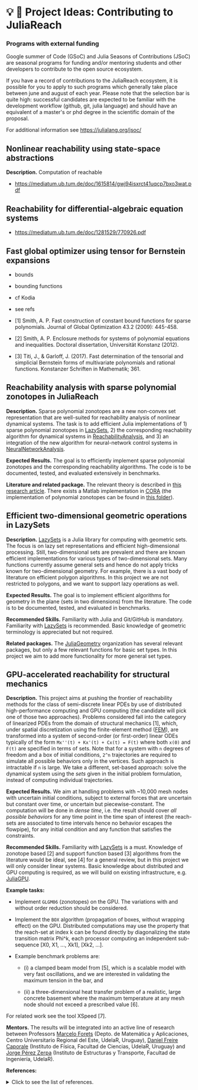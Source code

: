 # :bulb: :notebook: Project Ideas: Contributing to JuliaReach

### Programs with external funding

Google summer of Code (GSoC) and Julia Seasons of Contributions (JSoC) are seasonal programs for funding and/or
mentoring students and other developers to contribute to the open source ecosystem.

If you have a record of contributions to the JuliaReach ecosystem, it is possible for you to apply to such programs which generally take place between june and august of each year. Please note that the selection bar is quite high: successful candidates are expected to be familiar with the development workflow (github, git, julia language) and should have an equivalent of a master's or phd degree in the scientific domain of the proposal.

For additional information see https://julialang.org/jsoc/

## Nonlinear reachability using state-space abstractions

**Description.** Computation of reachable 

- https://mediatum.ub.tum.de/doc/1615814/gwj94isxrct41uqcp7bxo3wat.pdf

## Reachability for differential-algebraic equation systems

- https://mediatum.ub.tum.de/doc/1281529/770926.pdf

## Fast global optimizer using tensor for Bernstein expansions

- bounds
- bounding functions
- cf Kodia
- see refs

- [1] Smith, A. P. Fast construction of constant bound functions for sparse polynomials. Journal of Global Optimization 43.2 (2009): 445-458.

- [2] Smith, A. P. Enclosure methods for systems of polynomial equations and inequalities. Doctoral dissertation, Universität Konstanz (2012).

- [3] Titi, J., & Garloff, J. (2017). Fast determination of the tensorial and simplicial Bernstein forms of multivariate polynomials and rational functions. Konstanzer Schriften in Mathematik; 361.


## Reachability analysis with sparse polynomial zonotopes in JuliaReach

**Description.** Sparse polynomial zonotopes are a new non-convex set representation that are well-suited for reachability analysis of nonlinear dynamical systems. The task is to add efficient Julia implementations of 1) sparse polynomial zonotopes in [LazySets](https://github.com/JuliaReach/LazySets.jl), 2) the corresponding reachability algorithm for dynamical systems in [ReachabilityAnalysis](https://github.com/JuliaReach/ReachabilityAnalysis.jl), and 3) an integration of the new algorithm for neural-network control systems in [NeuralNetworkAnalysis](https://github.com/JuliaReach/NeuralNetworkAnalysis.jl).

**Expected Results.** The goal is to efficiently implement sparse polynomial zonotopes and the corresponding reachability algorithms. The code is to be documented, tested, and evaluated extensively in benchmarks.

**Literature and related package.** The relevant theory is described in [this research article](https://arxiv.org/pdf/1901.01780). There exists a Matlab implementation in [CORA](https://tumcps.github.io/CORA/) (the implementation of polynomial zonotopes can be found in [this folder](https://github.com/TUMcps/CORA/tree/master/contSet/%40polyZonotope)).


## Efficient two-dimensional geometric operations in LazySets

**Description.** [LazySets](https://github.com/JuliaReach/LazySets.jl) is a Julia library for computing with geometric sets. The focus is on lazy set representations and efficient high-dimensional processing. Still, two-dimensional sets are prevalent and there are known efficient implementations for various types of two-dimensional sets. Many functions currently assume general sets and hence do not apply tricks known for two-dimensional geometry. For example, there is a vast body of literature on efficient polygon algorithms. In this project we are not restricted to polygons, and we want to support lazy operations as well.

**Expected Results.** The goal is to implement efficient algorithms for geometry in the plane (sets in two dimensions) from the literature. The code is to be documented, tested, and evaluated in benchmarks.

**Recommended Skills.** Familiarity with Julia and Git/GitHub is mandatory. Familiarity with [LazySets](https://github.com/JuliaReach/LazySets.jl) is recommended. Basic knowledge of geometric terminology is appreciated but not required.

**Related packages.** The [JuliaGeometry](https://github.com/JuliaGeometry) organization has several relevant packages, but only a few relevant functions for basic set types. In this project we aim to add more functionality for more general set types.


## GPU-accelerated reachability for structural mechanics

**Description.** This project aims at pushing the frontier of reachability methods for the class of semi-discrete linear PDEs by use of distributed high-performance computing and GPU computing (the candidate will pick one of those two approaches). Problems considered fall into the category of linearized PDEs from the domain of structural mechanics [1], which, under spatial discretization using the finite-element method ([FEM](https://en.wikipedia.org/wiki/Finite_element_method)), are transformed into a system of second-order (or first-order) linear ODEs typically of the form `Mx''(t) + Kx'(t) + Cx(t) = F(t)` where both `x(0)` and `F(t)` are specified in terms of sets. Note that for a system with `n` degrees of freedom and a box of initial conditions, `2^n` trajectories are required to simulate all possible behaviors only in the vertices. Such approach is intractable if `n` is large. We take a different, set-based approach: solve the dynamical system using the *sets* given in the initial problem formulation, instead of computing individual trajectories.

**Expected Results.** We aim at handling problems with ~10,000 mesh nodes with uncertain initial conditions, subject to external forces that are uncertain but constant over time, or uncertain but piecewise-constant. The computation will be done in *dense time*, i.e. the result should cover *all possible behaviors* for any time point in the time span of interest (the reach-sets are associated to time intervals hence no behavior escapes the flowpipe), for any initial condition and any function that satisfies the constraints.

**Recommended Skills.** Familiarity with [LazySets](https://github.com/JuliaReach/LazySets.jl) is a must. Knowledge of zonotope based [2] and support function based [3] algorithms from the literature would be ideal, see [4] for a general review, but in this project we will only consider linear systems. Basic knowledge about distributed and GPU computing is required, as we will build on existing infrastructure, e.g. [JuliaGPU](https://juliagpu.org/).

**Example tasks:**

- Implement `GLGM06` (zonotopes) on the GPU. The variations with and without order reduction should be considered.

- Implement the `BOX` algorithm (propagation of boxes, without wrapping effect) on the GPU. Distributed computations may use the property that the reach-set at index k can be found directly by diagonalizing the state transition matrix Phi^k, each processor computing an independent sub-sequence [X0, X1, ..., Xk1], [Xk2, ...]. 

- Example benchmark problems are:

    - (i) a clamped beam model from [5], which is a scalable model with very fast oscillations, and we are interested in validating the maximum tension in the bar, and
    
    - (ii) a three-dimensional heat transfer problem of a realistic, large concrete basement where the maximum temperature at any mesh node should not exceed a prescribed value [6].

For related work see the tool XSpeed [7].

**Mentors.** The results will be integrated into an active line of research between Professors [Marcelo Forets](https://github.com/mforets) (Depto. de Matemática y Aplicaciones, Centro Universitario Regional del Este, UdelaR, Uruguay), [Daniel Freire Caporale](https://github.com/dfcaporale) (Instituto de Física, Facultad de Ciencias, UdelaR, Uruguay) and [Jorge Pérez Zerpa](https://github.com/jorgepz) (Instituto de Estructuras y Transporte, Facultad de Ingeniería, UdelaR).

**References:**

<details>
    <summary> Click to see the list of references. </summary>

- [1] Bathe, Klaus-Jürgen. Finite element procedures. Klaus-Jurgen Bathe, 2006.

- [2] Girard, A., Le Guernic, C., & Maler, O. (2006, March). Efficient computation of reachable sets of linear time-invariant systems with inputs. In International Workshop on Hybrid Systems: Computation and Control (pp. 257-271). Springer, Berlin, Heidelberg.

- [3] Le Guernic, Colas, and Antoine Girard. [Reachability analysis of hybrid systems using support functions.](https://link.springer.com/content/pdf/10.1007/978-3-642-02658-4_40.pdf). International Conference on Computer Aided Verification. Springer, Berlin, Heidelberg, 2009.

- [4] Althoff, Matthias, Goran Frehse, and Antoine Girard. ["Set Propagation Techniques for Reachability Analysis."](https://www.annualreviews.org/doi/abs/10.1146/annurev-control-071420-081941) Annual Review of Control, Robotics, and Autonomous Systems 4 (2020).

- [5] Malakiyeh, Mohammad Mahdi, Saeed Shojaee, and Klaus-Jürgen Bathe. "The Bathe time integration method revisited for prescribing desired numerical dissipation." Computers & Structures 212 (2019): 289-298.

- [6] Tahersima, Mohammad, and Paul Tikalsky. "Finite element modeling of hydration heat in a concrete slab-on-grade floor with limestone blended cement." Construction and Building Materials 154 (2017): 44-50.

- [7] Ray, R., Gurung, A., Das, B., Bartocci, E., Bogomolov, S., & Grosu, R. (2015, November). XSpeed: Accelerating reachability analysis on multi-core processors. In Haifa Verification Conference (pp. 3-18). Springer, Cham.
    
</details>

